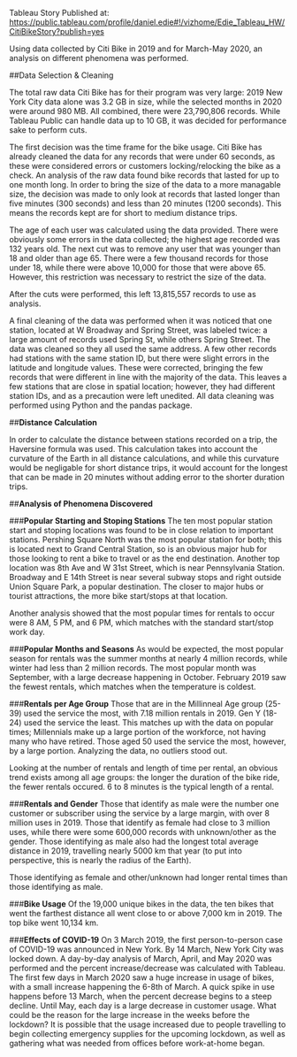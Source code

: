 Tableau Story Published at: https://public.tableau.com/profile/daniel.edie#!/vizhome/Edie_Tableau_HW/CitiBikeStory?publish=yes

Using data collected by Citi Bike in 2019 and for March-May 2020, an analysis on different phenomena was performed.

##Data Selection & Cleaning

The total raw data Citi Bike has for their program was very large: 2019 New York City data alone was 3.2 GB in size, while the
selected months in 2020 were around 980 MB. All combined, there were 23,790,806 records. While Tableau Public can handle data up
to 10 GB, it was decided for performance sake to perform cuts.

The first decision was the time frame for the bike usage. Citi Bike has already cleaned the data for any records that were under
60 seconds, as these were considered errors or customers locking/relocking the bike as a check. An analysis of the raw data found
bike records that lasted for up to one month long. In order to bring the size of the data to a more managable size, the decision
was made to only look at records that lasted longer than five minutes (300 seconds) and less than 20 minutes (1200 seconds). This
means the records kept are for short to medium distance trips.

The age of each user was calculated using the data provided. There were obviously some errors in the
data collected; the highest age recorded was 132 years old. The next cut was to remove any user that was younger than 18 and 
older than age 65. There were a few thousand records for those under 18, while there were above 10,000 for those that were 
above 65. However, this restriction was necessary to restrict the size of the data.

After the cuts were performed, this left 13,815,557 records to use as analysis.

A final cleaning of the data was performed when it was noticed that one station, located at W Broadway and Spring Street,
was labeled twice: a large amount of records used Spring St, while others Spring Street. The data was cleaned so they all
used the same address. A few other records had stations with the same station ID, but there were slight errors in the
latitude and longitude values. These were corrected, bringing the few records that were different in line with the majority
of the data. This leaves a few stations that are close in spatial location; however, they had different station IDs, and
as a precaution were left unedited. All data cleaning was performed using Python and the pandas package.

##**Distance Calculation**

In order to calculate the distance between stations recorded on a trip, the Haversine formula was used. This calculation
takes into account the curvature of the Earth in all distance calculations, and while this curvature would be negligable for
short distance trips, it would account for the longest that can be made in 20 minutes without adding error to the shorter
duration trips.

##**Analysis of Phenomena Discovered**

###**Popular Starting and Stoping Stations**
The ten most popular station start and stoping locations was found to be in close relation to important stations.
Pershing Square North was the most popular station for both; this is located next to Grand Central Station, so is an obvious
major hub for those looking to rent a bike to travel or as the end destination. Another top location was 8th Ave and W 31st Street,
which is near Pennsylvania Station. Broadway and E 14th Street is near several subway stops and right outside Union Square Park, a 
popular destination. The closer to major hubs or tourist attractions, the more bike start/stops at that location.

Another analysis showed that the most popular times for rentals to occur were 8 AM, 5 PM, and 6 PM, which matches with the standard
start/stop work day.

###**Popular Months and Seasons**
As would be expected, the most popular season for rentals was the summer months at nearly 4 million records, while winter had less
than 2 million records. The most popular month was September, with a large decrease happening in October. February 2019 saw the fewest
rentals, which matches when the temperature is coldest.

###**Rentals per Age Group**
Those that are in the Millinneal Age group (25-39) used the service the most, with 7.18 million rentals in 2019. Gen Y (18-24) used
the service the least. This matches up with the data on popular times; Millennials make up a large portion of the workforce, not having
many who have retired. Those aged 50 used the service the most, however, by a large portion. Analyzing the data, no outliers stood out.

Looking at the number of rentals and length of time per rental, an obvious trend exists among all age groups: the longer the duration of
the bike ride, the fewer rentals occured. 6 to 8 minutes is the typical length of a rental.

###**Rentals and Gender**
Those that identify as male were the number one customer or subscriber using the service by a large margin, with over 8 million uses in
2019. Those that identify as female had close to 3 million uses, while there were some 600,000 records with unknown/other as the gender.
Those identifying as male also had the longest total average distance in 2019, travelling nearly 5000 km that year (to put into perspective,
this is nearly the radius of the Earth). 

Those identifying as female and other/unknown had longer rental times than those identifying as male.

###**Bike Usage**
Of the 19,000 unique bikes in the data, the ten bikes that went the farthest distance all went close to or above 7,000 km in 2019. The top
bike went 10,134 km. 

###**Effects of COVID-19**
On 3 March 2019, the first person-to-person case of COVID-19 was announced in New York. By 14 March, New York City was locked down. A
day-by-day analysis of March, April, and May 2020 was performed and the percent increase/decrease was calculated with Tableau. The first
few days in March 2020 saw a huge increase in usage of bikes, with a small increase happening the 6-8th of March. A quick spike in use
happens before 13 March, when the percent decrease begins to a steep decline. Until May, each day is a large decrease in customer usage.
What could be the reason for the large increase in the weeks before the lockdown? It is possible that the usage increased due to people
travelling to begin collecting emergency supplies for the upcoming lockdown, as well as gathering what was needed from offices before
work-at-home began. 
